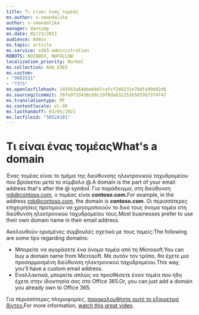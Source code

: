 ```yaml
---
title: Τι είναι ένας τομέας
ms.author: v-smandalika
author: v-smandalika
manager: dansimp
ms.date: 02/23/2021
audience: Admin
ms.topic: article
ms.service: o365-administration
ROBOTS: NOINDEX, NOFOLLOW
localization_priority: Normal
ms.collection: Adm_O365
ms.custom:
- "9002531"
- "7375"
ms.openlocfilehash: 145563a64bbebb6fcafcf249231e70dfa99d92d6
ms.sourcegitcommit: 78fe9f33438cb0c19f0dab31253b5853b73f4f47
ms.translationtype: MT
ms.contentlocale: el-GR
ms.lasthandoff: 03/05/2021
ms.locfileid: "50524181"
---
```

# <a name="whats-a-domain"></a><span data-ttu-id="38bdb-102">Τι είναι ένας τομέας</span><span class="sxs-lookup"><span data-stu-id="38bdb-102">What's a domain</span></span>

<span data-ttu-id="38bdb-103">Ένας τομέας είναι το τμήμα της διεύθυνσης ηλεκτρονικού ταχυδρομείου που βρίσκεται μετά το σύμβολο @.</span><span class="sxs-lookup"><span data-stu-id="38bdb-103">A domain is the part of your email address that's after the @ symbol.</span></span> <span data-ttu-id="38bdb-104">Για παράδειγμα, στη διεύθυνση rob@contoso.com, ο τομέας είναι **contoso.com.**</span><span class="sxs-lookup"><span data-stu-id="38bdb-104">For example, in the address rob@contoso.com, the domain is **contoso.com**.</span></span> <span data-ttu-id="38bdb-105">Οι περισσότερες επιχειρήσεις προτιμούν να χρησιμοποιούν το δικό τους όνομα τομέα στη διεύθυνση ηλεκτρονικού ταχυδρομείου τους.</span><span class="sxs-lookup"><span data-stu-id="38bdb-105">Most businesses prefer to use their own domain name in their email address.</span></span>

<span data-ttu-id="38bdb-106">Ακολουθούν ορισμένες συμβουλές σχετικά με τους τομείς:</span><span class="sxs-lookup"><span data-stu-id="38bdb-106">The following are some tips regarding domains:</span></span>

- <span data-ttu-id="38bdb-107">Μπορείτε να αγοράσετε ένα όνομα τομέα από τη Microsoft.</span><span class="sxs-lookup"><span data-stu-id="38bdb-107">You can buy a domain name from Microsoft.</span></span> <span data-ttu-id="38bdb-108">Με αυτόν τον τρόπο, θα έχετε μια προσαρμοσμένη διεύθυνση ηλεκτρονικού ταχυδρομείου.</span><span class="sxs-lookup"><span data-stu-id="38bdb-108">This way, you'll have a custom email address.</span></span>
- <span data-ttu-id="38bdb-109">Εναλλακτικά, μπορείτε απλώς να προσθέσετε έναν τομέα που ήδη έχετε στην ιδιοκτησία σας στο Office 365.</span><span class="sxs-lookup"><span data-stu-id="38bdb-109">Or, you can just add a domain you already own to Office 365.</span></span>

<span data-ttu-id="38bdb-110">Για περισσότερες πληροφορίες, [παρακολουθήστε αυτό το εξαιρετικό βίντεο.](https://www.youtube.com/watch)</span><span class="sxs-lookup"><span data-stu-id="38bdb-110">For more information, [watch this great video](https://www.youtube.com/watch).</span></span>